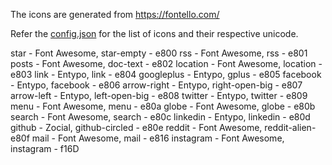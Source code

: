The icons are generated from https://fontello.com/

Refer the [config.json](config.json) for the list of icons and their respective unicode.


star        - Font Awesome, star-empty  - e800
rss         - Font Awesome, rss         - e801
posts       - Font Awesome, doc-text    - e802
location    - Font Awesome, location    - e803
link        - Entypo, link              - e804
googleplus  - Entypo, gplus             - e805
facebook    - Entypo, facebook          - e806
arrow-right - Entypo, right-open-big    - e807
arrow-left  - Entypo, left-open-big     - e808
twitter     - Entypo, twitter           - e809
menu        - Font Awesome, menu        - e80a
globe       - Font Awesome, globe       - e80b
search      - Font Awesome, search      - e80c
linkedin    - Entypo, linkedin          - e80d
github      - Zocial, github-circled    - e80e
reddit      - Font Awesome, reddit-alien- e80f
mail        - Font Awesome, mail        - e816
instagram   - Font Awesome, instagram   - f16D
